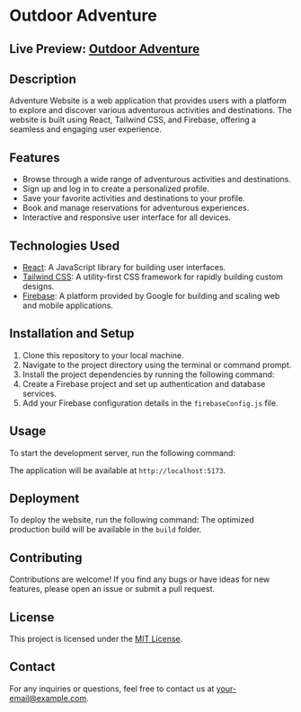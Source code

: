 # Outdoor Adventure

## Live Preview: [Outdoor Adventure](https://outdooradventure.vercel.app/)

## Description

Adventure Website is a web application that provides users with a platform to explore and discover various adventurous activities and destinations. The website is built using React, Tailwind CSS, and Firebase, offering a seamless and engaging user experience.

## Features

- Browse through a wide range of adventurous activities and destinations.
- Sign up and log in to create a personalized profile.
- Save your favorite activities and destinations to your profile.
- Book and manage reservations for adventurous experiences.
- Interactive and responsive user interface for all devices.

## Technologies Used

- [React](https://reactjs.org/): A JavaScript library for building user interfaces.
- [Tailwind CSS](https://tailwindcss.com/): A utility-first CSS framework for rapidly building custom designs.
- [Firebase](https://firebase.google.com/): A platform provided by Google for building and scaling web and mobile applications.

## Installation and Setup

1. Clone this repository to your local machine.
2. Navigate to the project directory using the terminal or command prompt.
3. Install the project dependencies by running the following command:
4. Create a Firebase project and set up authentication and database services.
5. Add your Firebase configuration details in the `firebaseConfig.js` file.

## Usage

To start the development server, run the following command:

The application will be available at `http://localhost:5173`.

## Deployment

To deploy the website, run the following command:
The optimized production build will be available in the `build` folder.

## Contributing

Contributions are welcome! If you find any bugs or have ideas for new features, please open an issue or submit a pull request.

## License

This project is licensed under the [MIT License](LICENSE).

## Contact

For any inquiries or questions, feel free to contact us at [your-email@example.com](mailto:your-email@example.com).
